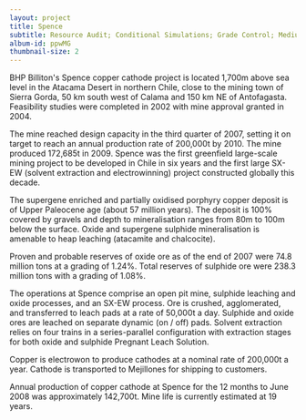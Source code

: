```yaml
---
layout: project
title: Spence
subtitle: Resource Audit; Conditional Simulations; Grade Control; Medium and Long-term Resource Models
album-id: ppwMG
thumbnail-size: 2
---
```


BHP Billiton's Spence copper cathode project is located 1,700m above sea
level in the Atacama Desert in northern Chile, close to the mining town
of Sierra Gorda, 50 km south west of Calama and 150 km NE of
Antofagasta. Feasibility studies were completed in 2002 with mine
approval granted in 2004.

The mine reached design capacity in the third quarter of 2007, setting
it on target to reach an annual production rate of 200,000t by 2010. The
mine produced 172,685t in 2009. Spence was the first greenfield
large-scale mining project to be developed in Chile in six years and the
first large SX-EW (solvent extraction and electrowinning) project
constructed globally this decade.

The supergene enriched and partially oxidised porphyry copper deposit is
of Upper Paleocene age (about 57 million years). The deposit is 100%
covered by gravels and depth to mineralisation ranges from 80m to 100m
below the surface. Oxide and supergene sulphide mineralisation is
amenable to heap leaching (atacamite and chalcocite).

Proven and probable reserves of oxide ore as of the end of 2007 were
74.8 million tons at a grading of 1.24%. Total reserves of sulphide ore
were 238.3 million tons with a grading of 1.08%.

The operations at Spence comprise an open pit mine, sulphide leaching
and oxide processes, and an SX-EW process. Ore is crushed, agglomerated,
and transferred to leach pads at a rate of 50,000t a day. Sulphide and
oxide ores are leached on separate dynamic (on / off) pads. Solvent
extraction relies on four trains in a series-parallel configuration with
extraction stages for both oxide and sulphide Pregnant Leach Solution.

Copper is electrowon to produce cathodes at a nominal rate of 200,000t a
year. Cathode is transported to Mejillones for shipping to customers.

Annual production of copper cathode at Spence for the 12 months to June
2008 was approximately 142,700t. Mine life is currently estimated at 19
years.
